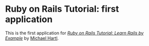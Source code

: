 # Ruby on Rails Tutorial: first application

This is the first application for [*Ruby on Rails Tutorial: Learn Rails by Example*](Http://www.railstutorial.org/) by [Michael Hartl](http://michaelhartl.com/).